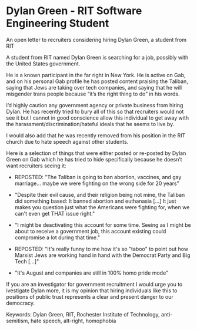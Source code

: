 # Dylan Green - RIT Software Engineering Student
An open letter to recruiters considering hiring Dylan Green, a student from RIT

A student from RIT named Dylan Green is searching for a job, possibly with the United States government.

He is a known participant in the far right in New York. He is active on Gab, and on his personal Gab profile he has posted content praising the Taliban, saying that Jews are taking over tech companies, and saying that he will misgender trans people because “it’s the right thing to do” in his words.

I’d highly caution any government agency or private business from hiring Dylan. He has recently tried to bury all of this so that recruiters would not see it but I cannot in good conscience allow this individual to get away with the harassment/discrimination/hateful ideals that he seems to live by.

I would also add that he was recently removed from his position in the RIT church due to hate speech against other students.

Here is a selection of things that were either posted or re-posted by Dylan Green on Gab which he has tried to hide specifically because he doesn’t want recruiters seeing it:

- REPOSTED: "The Taliban is going to ban abortion, vaccines, and gay marriage... maybe we were fighting on the wrong side for 20 years"

- "Despite their evil cause, and their religion being not mine, the Taliban did something based: It banned abortion and euthanasia [...] It just makes you question just what the Americans were fighting for, when we can't even get THAT issue right."

- "I might be deactivating this account for some time. Seeing as I might be about to receive a government job, this account existing could compromise a lot during that time."

- REPOSTED: "It's really funny to me how it's so "taboo" to point out how Marxist Jews are working hand in hand with the Democrat Party and Big Tech [...]"

- "It's August and companies are still in 100% homo pride mode"

If you are an investigator for government recruitment I would urge you to ivestigate Dylan more, it is my opinion that hiring individuals like this to positions of public trust represents a clear and present danger to our democracy.

Keywords: Dylan Green, RIT, Rochester Institute of Technology, anti-semitism, hate speech, alt-right, homophobia



